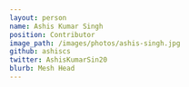 ```yaml
---
layout: person
name: Ashis Kumar Singh
position: Contributor
image_path: /images/photos/ashis-singh.jpg
github: ashiscs
twitter: AshisKumarSin20
blurb: Mesh Head
---
```

